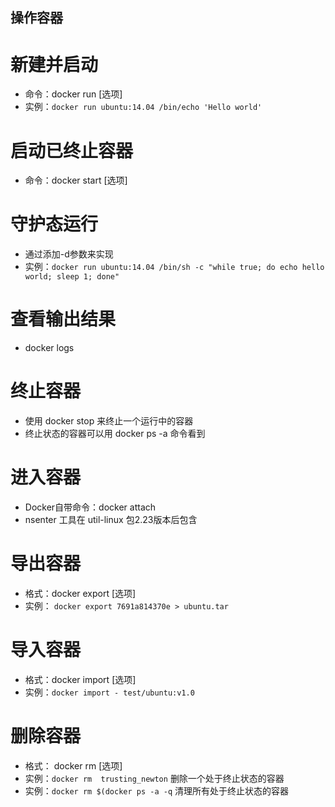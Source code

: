 ## 操作容器
# 新建并启动
* 命令：docker run [选项]
* 实例：`docker run ubuntu:14.04 /bin/echo 'Hello world'`

# 启动已终止容器
* 命令：docker start [选项]

# 守护态运行
* 通过添加-d参数来实现
* 实例：`docker run ubuntu:14.04 /bin/sh -c "while true; do echo hello world; sleep 1; done"`

# 查看输出结果
* docker logs

# 终止容器
* 使用 docker stop 来终止一个运行中的容器
* 终止状态的容器可以用 docker ps -a 命令看到

# 进入容器
* Docker自带命令：docker attach
* nsenter 工具在 util-linux 包2.23版本后包含

# 导出容器
* 格式：docker export [选项]
* 实例： `docker export 7691a814370e > ubuntu.tar`

# 导入容器
* 格式：docker import [选项]
* 实例：`docker import - test/ubuntu:v1.0`

# 删除容器
* 格式： docker rm [选项]
* 实例：`docker rm  trusting_newton` 删除一个处于终止状态的容器
* 实例：`docker rm $(docker ps -a -q` 清理所有处于终止状态的容器
